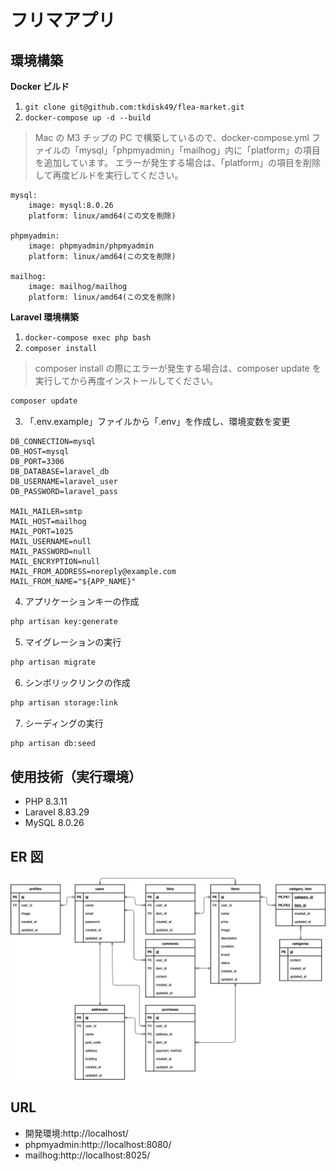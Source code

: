 # フリマアプリ

## 環境構築

**Docker ビルド**

1. `git clone git@github.com:tkdisk49/flea-market.git`
2. `docker-compose up -d --build`

> Mac の M3 チップの PC で構築しているので、docker-compose.yml ファイルの「mysql」「phpmyadmin」「mailhog」内に「platform」の項目を追加しています。
> エラーが発生する場合は、「platform」の項目を削除して再度ビルドを実行してください。

```text
mysql:
    image: mysql:8.0.26
    platform: linux/amd64(この文を削除)

phpmyadmin:
    image: phpmyadmin/phpmyadmin
    platform: linux/amd64(この文を削除)

mailhog:
    image: mailhog/mailhog
    platform: linux/amd64(この文を削除)
```

**Laravel 環境構築**

1. `docker-compose exec php bash`
2. `composer install`

> composer install の際にエラーが発生する場合は、composer update を実行してから再度インストールしてください。

```bash
composer update
```

3. 「.env.example」ファイルから「.env」を作成し、環境変数を変更

```text
DB_CONNECTION=mysql
DB_HOST=mysql
DB_PORT=3306
DB_DATABASE=laravel_db
DB_USERNAME=laravel_user
DB_PASSWORD=laravel_pass

MAIL_MAILER=smtp
MAIL_HOST=mailhog
MAIL_PORT=1025
MAIL_USERNAME=null
MAIL_PASSWORD=null
MAIL_ENCRYPTION=null
MAIL_FROM_ADDRESS=noreply@example.com
MAIL_FROM_NAME="${APP_NAME}"
```

4. アプリケーションキーの作成

```bash
php artisan key:generate
```

5. マイグレーションの実行

```bash
php artisan migrate
```

6. シンボリックリンクの作成

```bash
php artisan storage:link
```

7. シーディングの実行

```bash
php artisan db:seed
```

## 使用技術（実行環境）

- PHP 8.3.11
- Laravel 8.83.29
- MySQL 8.0.26

## ER 図

![alt](erd.png)

## URL

- 開発環境:http://localhost/
- phpmyadmin:http://localhost:8080/
- mailhog:http://localhost:8025/
